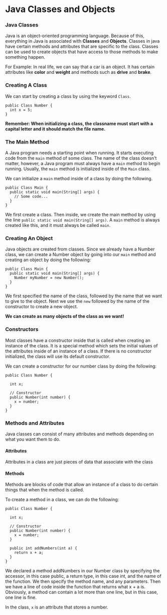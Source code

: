 # Java Classes and Objects

### Java Classes

Java is an object-oriented programming language. Because of this, everything in Java is associated with **Classes** and **Objects**.
Classes in java have certain methods and attributes that are specific to the class. Classes can be used to create objects that have access to those methods to make something happen. 

For Example: In real life, we can say that a car is an object. It has certain attributes like **color** and **weight** and methods such as **drive** and **brake**.

### Creating A Class

We can start by creating a class by using the keyword `Class`.

```
public Class Number {
  int x = 5;
}
```

****Remember: When initializing a class, the classname must start with a capital letter and it should match the file name.****

### The Main Method

A Java program needs a starting point when running. It starts executing code from the `main` method of some class. The name of the class doesn't matter, however, a Java program must always have a `main` method to begin running. Usually, the `main` method is initialized inside of the `Main` class.

We can initialize a `main` method inside of a class by doing the following.

```
public Class Main {
  public static void main(String[] args) {
    // Some code...
  }
}
```

We first create a class. Then inside, we create the main method by using the line `public static void main(String[] args)`. A `main` method is always created like this, and it must always be called `main`.

### Creating An Object

Java objects are created from classes. Since we already have a Number class, we can create a Number object by going into our `main` method and creating an object by doing the following:

```
public Class Main {
  public static void main(String[] args) {
    Number myNumber = new Number();
  }
}
```

We first specified the name of the class, followed by the name that we want to give to the object. Next we use the `new` followed by the name of the constructor to create a new object. 

****We can create as many objects of the class as we want!****


### Constructors

Most classes have a constructor inside that is called when creating an instance of the class.  It is a special method which sets the initial values of the attributes inside of an instance of a class. If there is no constructor initialized, the class will use its default constructor.

We can create a constructor for our number class by doing the following:
```
public Class Number {
  
  int x;

  // Constructor
  public Number(int number) {
    x = number;
  }
}
```

### Methods and Attributes

Java classes can consist of many attributes and methods depending on what you want them to do.

#### Attributes

Attributes in a class are just pieces of data that associate with the class

#### Methods

Methods are blocks of code that allow an instance of a class to do certain things that when the method is called.

To create a method in a class, we can do the following:

```
public Class Number {
  
  int x;

  // Constructor
  public Number(int number) {
    x = number;
  }
  
  public int addNumbers(int a) {
    return x + a;
  }
}
```

We declared a method addNumbers in our Number class by specifying the accessor, in this case public, a return type, in this case int, and the name of the function. We then specify the method name, and any parameters. Then we have a line of code inside the function that returns what x + a is. Obviously, a method can contain a lot more than one line, but in this case, one line is fine. 

In the class, `x` is an attribute that stores a number.
